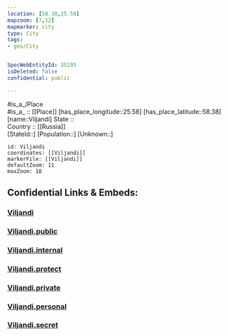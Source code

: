 ```yaml
---
location: [58.38,25.58] 
mapzoom: [7,12] 
mapmarker: city 
type: City
tags:
- geo/City


SpocWebEntityId: 35293
isDeleted: false
confidential: public

---
```

#is_a_/Place  
#is_a_ :: [[Place]] 
[has_place_longitude::25.58] 
[has_place_latitude::58.38] 
[name::Viljandi] 
State ::  
Country :: [[Russia]]  
[StateId::] 
[Population::] 
[Unknown::] 


```leaflet
id: Viljandi
coordinates: [[Viljandi]] 
markerFile: [[Viljandi]] 
defaultZoom: 11 
maxZoom: 18
```


## Confidential Links & Embeds: 

### [Viljandi](/_Standards/Earth/Continent/Europe/Europe~North/Estonia/Counties~Estonia/Viljandi/City/Viljandi.md) 

### [Viljandi.public](/_public/Earth/Continent/Europe/Europe~North/Estonia/Counties~Estonia/Viljandi/City/Viljandi.public.md) 

### [Viljandi.internal](/_internal/Earth/Continent/Europe/Europe~North/Estonia/Counties~Estonia/Viljandi/City/Viljandi.internal.md) 

### [Viljandi.protect](/_protect/Earth/Continent/Europe/Europe~North/Estonia/Counties~Estonia/Viljandi/City/Viljandi.protect.md) 

### [Viljandi.private](/_private/Earth/Continent/Europe/Europe~North/Estonia/Counties~Estonia/Viljandi/City/Viljandi.private.md) 

### [Viljandi.personal](/_personal/Earth/Continent/Europe/Europe~North/Estonia/Counties~Estonia/Viljandi/City/Viljandi.personal.md) 

### [Viljandi.secret](/_secret/Earth/Continent/Europe/Europe~North/Estonia/Counties~Estonia/Viljandi/City/Viljandi.secret.md)

